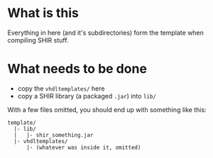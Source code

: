 # What is this

Everything in here (and it's subdirectories) form the template when compiling SHIR stuff.

# What needs to be done

*  copy the `vhdltemplates/` here
*  copy a SHIR library (a packaged `.jar`) into `lib/`

With a few files omitted, you should end up with something like this:

```
template/
  |- lib/
  |   |- shir_something.jar
  |- vhdltemplates/
      |- (whatever was inside it, omitted)
```
